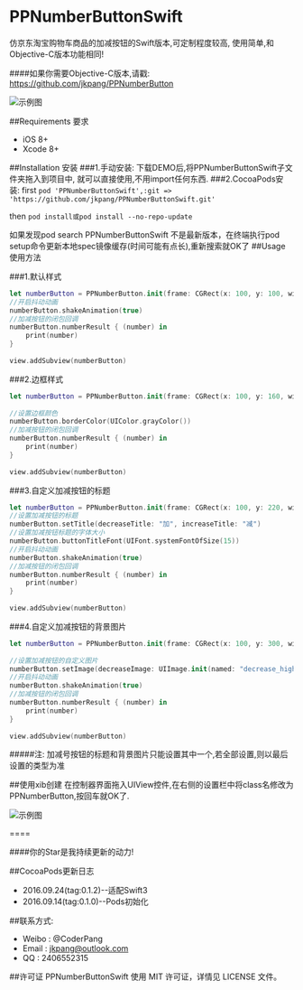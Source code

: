 # PPNumberButtonSwift
仿京东淘宝购物车商品的加减按钮的Swift版本,可定制程度较高, 使用简单,和Objective-C版本功能相同!

####如果你需要Objective-C版本,请戳: https://github.com/jkpang/PPNumberButton

![示例图](https://github.com/jkpang/PPNumberButton/blob/master/PPNumberButton.gif)

##Requirements 要求
* iOS 8+
* Xcode 8+

##Installation 安装
###1.手动安装:
下载DEMO后,将PPNumberButtonSwift子文件夹拖入到项目中, 就可以直接使用,不用import任何东西.
###2.CocoaPods安装:
first
`pod 'PPNumberButtonSwift',:git => 'https://github.com/jkpang/PPNumberButtonSwift.git' `

then
`pod install或pod install --no-repo-update`

如果发现pod search PPNumberButtonSwift 不是最新版本，在终端执行pod setup命令更新本地spec镜像缓存(时间可能有点长),重新搜索就OK了
##Usage 使用方法

###1.默认样式

```swift
let numberButton = PPNumberButton.init(frame: CGRect(x: 100, y: 100, width: 110, height: 30))
//开启抖动动画
numberButton.shakeAnimation(true)
//加减按钮的闭包回调
numberButton.numberResult { (number) in
    print(number)
}
        
view.addSubview(numberButton)
```
###2.边框样式

```swift
let numberButton = PPNumberButton.init(frame: CGRect(x: 100, y: 160, width: 200, height: 30))
        
//设置边框颜色
numberButton.borderColor(UIColor.grayColor())
//加减按钮的闭包回调
numberButton.numberResult { (number) in
    print(number)
}
        
view.addSubview(numberButton)
```
###3.自定义加减按钮的标题

```swift
let numberButton = PPNumberButton.init(frame: CGRect(x: 100, y: 220, width: 150, height: 44))
//设置加减按钮的标题
numberButton.setTitle(decreaseTitle: "加", increaseTitle: "减")
//设置加减按钮标题的字体大小
numberButton.buttonTitleFont(UIFont.systemFontOfSize(15))
//开启抖动动画
numberButton.shakeAnimation(true)
//加减按钮的闭包回调
numberButton.numberResult { (number) in
    print(number)
}
        
view.addSubview(numberButton)

```
###4.自定义加减按钮的背景图片

```swift
let numberButton = PPNumberButton.init(frame: CGRect(x: 100, y: 300, width: 100, height: 30))
        
//设置加减按钮的自定义图片
numberButton.setImage(decreaseImage: UIImage.init(named: "decrease_highlight")!, increaseImage: UIImage.init(named: "timeline_relationship_icon_addattention-1")!)
//开启抖动动画
numberButton.shakeAnimation(true)
//加减按钮的闭包回调
numberButton.numberResult { (number) in
    print(number)
}
        
view.addSubview(numberButton)


```
#####注: 加减号按钮的标题和背景图片只能设置其中一个,若全部设置,则以最后设置的类型为准

##使用xib创建
在控制器界面拖入UIView控件,在右侧的设置栏中将class名修改为PPNumberButton,按回车就OK了.

![示例图](https://github.com/jkpang/PPNumberButton/blob/master/photo.png)

====

####你的Star是我持续更新的动力!

##CocoaPods更新日志

* 2016.09.24(tag:0.1.2)--适配Swift3
* 2016.09.14(tag:0.1.0)--Pods初始化

##联系方式:
* Weibo : @CoderPang
* Email : jkpang@outlook.com
* QQ : 2406552315

##许可证
PPNumberButtonSwift 使用 MIT 许可证，详情见 LICENSE 文件。


